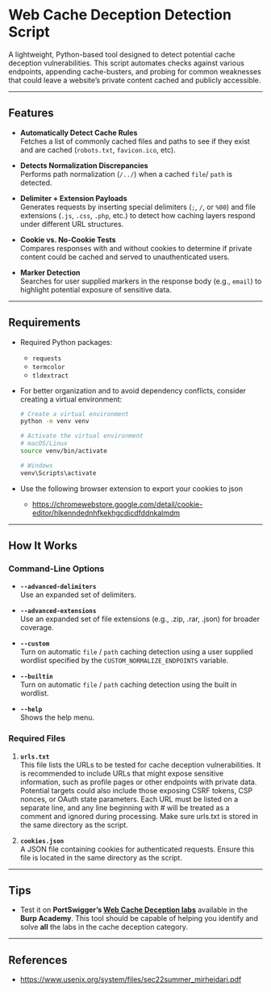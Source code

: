# Web Cache Deception Detection Script
A lightweight, Python-based tool designed to detect potential cache deception vulnerabilities. This script automates checks against various endpoints, appending cache-busters, and probing for common weaknesses that could leave a website’s private content cached and publicly accessible.

---

## Features

- **Automatically Detect Cache Rules**  
  Fetches a list of commonly cached files and paths to see if they exist and are cached (`robots.txt`, `favicon.ico`, etc).
  
- **Detects Normalization Discrepancies**  
  Performs path normalization (`/../`) when a cached `file`/ `path` is detected.

- **Delimiter + Extension Payloads**  
  Generates requests by inserting special delimiters (`;`, `/`, or `%00`) and file extensions (`.js`, `.css`, `.php`, etc.) to detect how caching layers respond under different URL structures.

- **Cookie vs. No-Cookie Tests**  
  Compares responses with and without cookies to determine if private content could be cached and served to unauthenticated users.

- **Marker Detection**  
  Searches for user supplied markers in the response body (e.g., `email`) to highlight potential exposure of sensitive data.

---

## Requirements

- Required Python packages:
  - `requests`
  - `termcolor`
  - `tldextract`
- For better organization and to avoid dependency conflicts, consider creating a virtual environment:

  ```bash
  # Create a virtual environment
  python -m venv venv
  
  # Activate the virtual environment
  # macOS/Linux
  source venv/bin/activate
  
  # Windows
  venv\Scripts\activate

- Use the following browser extension to export your cookies to json
  - https://chromewebstore.google.com/detail/cookie-editor/hlkenndednhfkekhgcdicdfddnkalmdm
 
 ---

## How It Works

### Command-Line Options

- **`--advanced-delimiters`**  
  Use an expanded set of delimiters.

- **`--advanced-extensions`**  
  Use an expanded set of file extensions (e.g., .zip, .rar, .json) for broader coverage.

- **`--custom`**  
  Turn on automatic `file` / `path` caching detection using a user supplied wordlist specified by the `CUSTOM_NORMALIZE_ENDPOINTS` variable.

- **`--builtin`**  
  Turn on automatic `file` / `path` caching detection using the built in wordlist.

- **`--help`**  
  Shows the help menu.

### Required Files

1. **`urls.txt`**  
   This file lists the URLs to be tested for cache deception vulnerabilities. It is recommended to include URLs that might expose sensitive information, such as profile pages or other endpoints with private data. Potential targets could also include those exposing CSRF tokens, CSP nonces, or OAuth state parameters. Each URL must be listed on a separate line, and any line beginning with # will be treated as a comment and ignored during processing. Make sure urls.txt is stored in the same directory as the script.

2. **`cookies.json`**  
   A JSON file containing cookies for authenticated requests. Ensure this file is located in the same directory as the script.
   
  ---

## Tips

- Test it on **PortSwigger’s [Web Cache Deception labs](https://portswigger.net/web-security/web-cache-deception)** available in the **Burp Academy**. This tool should be capable of helping you identify and solve **all** the labs in the cache deception category.

---

## References
 - https://www.usenix.org/system/files/sec22summer_mirheidari.pdf
